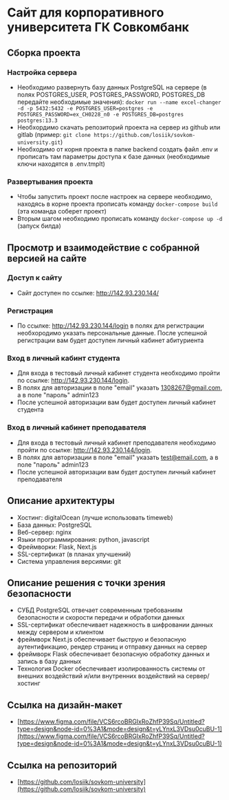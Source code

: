 # Сайт для корпоративного университета ГК Совкомбанк

## Сборка проекта

### Настройка сервера

- Необходимо развернуть базу данных PostgreSQL на сервере
  (в полях POSTGRES_USER, POSTGRES_PASSWORD, POSTGRES_DB передайте необходимые значения): `docker run --name excel-changer -d -p 5432:5432 -e POSTGRES_USER=postgres -e POSTGRES_PASSWORD=ex_CH0228_n0 -e POSTGRES_DB=postgres postgres:13.3`
- Необхордимо скачать репозиторий проекта на сервер из github или gitlab
  (пример: `git clone https://github.com/losiik/sovkom-university.git`)
- Необходимо от корня проекта в папке backend создать файл .env и прописать там параметры доступа к базе данных (необходимые ключи находятся в .env.tmplt)

### Развертывания проекта

- Чтобы запустить проект после настроек на сервере необходимо, находясь в корне проекта прописать команду `docker-compose build` (эта команда соберет проект)
- Вторым шагом необходимо прописать команду `docker-compose up -d` (запуск билда)

## Просмотр и взаимодействие с собранной версией на сайте

### Доступ к сайту

- Сайт доступен по ссылке: http://142.93.230.144/

### Регистрация

- По ссылке: http://142.93.230.144/login в полях для регистрации необхородимо указать персональные данные. После успешной регистрации вам будет доступен личный кабинет абитуриента

### Вход в личный кабинт студента

- Для входа в тестовый личный кабинет студента необходимо пройти по ссылке: http://142.93.230.144/login.
- В полях для авторизации в поле "email" указать 1308267@gmail.com, а в поле "пароль" admin123
- После успешной авторизации вам будет доступен личный кабинет студента

### Вход в личный кабинет преподавателя 

- Для входа в тестовый личный кабинет преподавателя необходимо пройти по ссылке: http://142.93.230.144/login.
- В полях для авторизации в поле "email" указать test@email.com, а в поле "пароль" admin123
- После успешной авторизации вам будет доступен личный кабинет преподавателя

## Описание архитектуры

- Хостинг: digitalOcean (лучше использовать timeweb)
- База данных: PostgreSQL
- Веб-сервер: nginx
- Языки программирования: python, javascript
- Фреймворки: Flask, Next.js
- SSL-сертификат (в планах улучшений)
- Система управления версиями: git

## Описание решения с точки зрения безопасности

- СУБД PostgreSQL отвечает современным требованиям безопасности и скорости передачи и обработки данных
- SSL-сертификат обеспечивает надежность в шифровании данных между сервером и клиентом
- фреймворк Next.js обеспечивает быструю и безопасную аутентификацию, рендер страниц и отправку данных на сервер
- фреймворк Flask обеспечивает безопасную обработку данных и запись в базу данных
- Технология Docker обеспечивает изолированность системы от внешних воздействий и/или внутренних воздействий на сервер/хостинг

## Ссылка на дизайн-макет

- [https://www.figma.com/file/VCS6rcoBRGIxRoZhfP39Sq/Untitled?type=design&node-id=0%3A1&mode=design&t=yLYnxL3VDsu0cuBU-1](https://www.figma.com/file/VCS6rcoBRGIxRoZhfP39Sq/Untitled?type=design&node-id=0%3A1&mode=design&t=yLYnxL3VDsu0cuBU-1)

## Ссылка на репозиторий

- [https://github.com/losiik/sovkom-university](https://github.com/losiik/sovkom-university)
